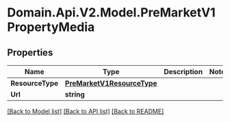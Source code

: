 # Domain.Api.V2.Model.PreMarketV1PropertyMedia
## Properties

Name | Type | Description | Notes
------------ | ------------- | ------------- | -------------
**ResourceType** | [**PreMarketV1ResourceType**](PreMarketV1ResourceType.md) |  | 
**Url** | **string** |  | 

[[Back to Model list]](../README.md#documentation-for-models) [[Back to API list]](../README.md#documentation-for-api-endpoints) [[Back to README]](../README.md)

